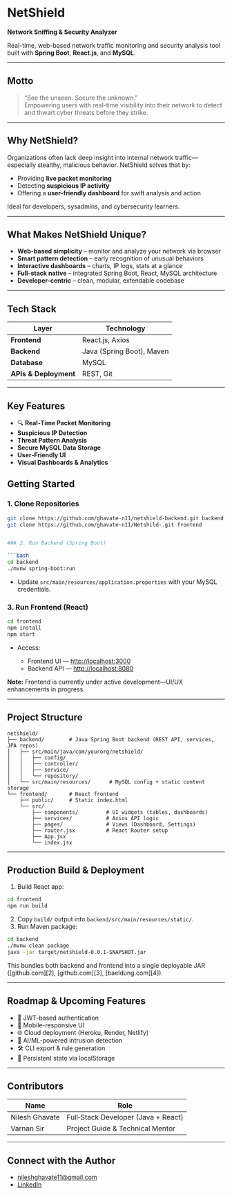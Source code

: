 # NetShield

**Network Sniffing & Security Analyzer**

Real-time, web-based network traffic monitoring and security analysis tool built with **Spring Boot**, **React.js**, and **MySQL**.

---

##  Motto

> “See the unseen. Secure the unknown.”  
Empowering users with real-time visibility into their network to detect and thwart cyber threats before they strike.

---

##  Why NetShield?

Organizations often lack deep insight into internal network traffic—especially stealthy, malicious behavior. NetShield solves that by:

- Providing **live packet monitoring**
- Detecting **suspicious IP activity**
- Offering a **user-friendly dashboard** for swift analysis and action

Ideal for developers, sysadmins, and cybersecurity learners.

---

## What Makes NetShield Unique?

- **Web-based simplicity** – monitor and analyze your network via browser
- **Smart pattern detection** – early recognition of unusual behaviors
- **Interactive dashboards** – charts, IP logs, stats at a glance
- **Full-stack native** – integrated Spring Boot, React, MySQL architecture
- **Developer-centric** – clean, modular, extendable codebase

---

## Tech Stack

| Layer        | Technology              |
|--------------|-------------------------|
| **Frontend** | React.js, Axios         |
| **Backend**  | Java (Spring Boot), Maven |
| **Database** | MySQL                   |
| **APIs & Deployment** | REST, Git           |

---

##  Key Features

- 🔍 **Real‑Time Packet Monitoring**  
- **Suspicious IP Detection**  
- **Threat Pattern Analysis**  
- **Secure MySQL Data Storage**  
- **User‑Friendly UI**  
- **Visual Dashboards & Analytics**


## Getting Started

### 1. Clone Repositories
```bash
git clone https://github.com/ghavate-n11/netshield-backend.git backend
git clone https://github.com/ghavate-n11/Netshild-.git frontend


### 2. Run Backend (Spring Boot)

```bash
cd backend
./mvnw spring-boot:run
```

* Update `src/main/resources/application.properties` with your MySQL credentials.

### 3. Run Frontend (React)

```bash
cd frontend
npm install
npm start
```

* Access:

  * Frontend UI — [http://localhost:3000](http://localhost:3000)
  * Backend API — [http://localhost:8080](http://localhost:8080)

**Note:** Frontend is currently under active development—UI/UX enhancements in progress.

---

## Project Structure

```
netshield/
├── backend/        # Java Spring Boot backend (REST API, services, JPA repos)
│   ├── src/main/java/com/yourorg/netshield/
│   │   ├── config/
│   │   ├── controller/
│   │   ├── service/
│   │   └── repository/
│   └── src/main/resources/      # MySQL config + static content storage
└── frontend/       # React frontend
    ├── public/     # Static index.html
    └── src/
        ├── components/         # UI widgets (tables, dashboards)
        ├── services/           # Axios API logic
        ├── pages/              # Views (Dashboard, Settings)
        ├── router.jsx          # React Router setup
        ├── App.jsx
        └── index.jsx
```

---

##  Production Build & Deployment

1. Build React app:

```bash
cd frontend
npm run build
```

2. Copy `build/` output into `backend/src/main/resources/static/`.
3. Run Maven package:

```bash
cd backend
./mvnw clean package
java -jar target/netshield-0.0.1-SNAPSHOT.jar
```

This bundles both backend and frontend into a single deployable JAR ([github.com][2], [github.com][3], [baeldung.com][4]).

---

##  Roadmap & Upcoming Features

* 🔐 JWT-based authentication
* 📱 Mobile-responsive UI
* 🌐 Cloud deployment (Heroku, Render, Netlify)
* 🧠 AI/ML-powered intrusion detection
* 🛠 CLI export & rule generation
* 🔄 Persistent state via localStorage
---

##  Contributors

| Name                 | Role                                |
| -------------------- | ----------------------------------- |
| Nilesh Ghavate | Full‑Stack Developer (Java + React) |
| Varnan Sir        | Project Guide & Technical Mentor    |

---

##  Connect with the Author

* [nileshghavate11@gmail.com](mailto:nileshghavate11@gmail.com)
*  [LinkedIn](https://linkedin.com/in/nileshghavate-203b27251)

